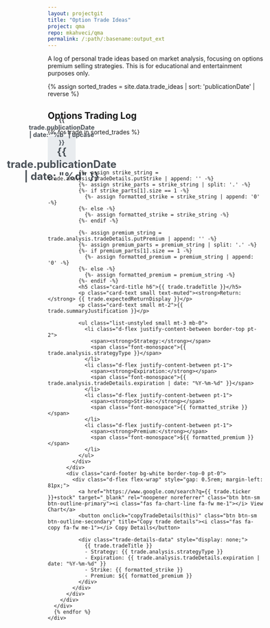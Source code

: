 ```yaml
---
layout: projectgit
title: "Option Trade Ideas"
project: qma
repo: mkahveci/qma
permalink: /:path/:basename:output_ext
---
```


<style>
  /* Style for the date block on the left of each card */
  .date-block {
    width: 65px;
    height: 65px;
    flex-shrink: 0;
    display: flex;
    flex-direction: column;
    align-items: center;
    justify-content: center;
    background-color: #e9ecef;
    color: #495057;
    font-weight: bold;
    border-radius: 0.25rem;
    text-align: center;
    line-height: 1.2;
  }
  .date-block .month {
    font-size: 0.9rem;
    display: block;
  }
  .date-block .day {
    font-size: 1.5rem;
    display: block;
  }
</style>

<div class="container my-5">

  <div class="text-center mb-5">
    <p class="lead col-lg-8 mx-auto">
      A log of personal trade ideas based on market analysis, focusing on options premium selling strategies. This is for educational and entertainment purposes only.
    </p>
  </div>

{% assign sorted_trades = site.data.trade_ideas | sort: 'publicationDate' | reverse %}

  <section id="trades">
    <h2 class="display-6 mb-4 mt-5"><i class="fas fa-chart-line fa-fw text-muted me-2"></i> Options Trading Log</h2>
    <div class="row row-cols-1 row-cols-lg-2 g-4">
      {% for trade in sorted_trades %}
      <div class="col">
        <div class="card h-100 shadow-sm">
          <div class="card-body d-flex">
            <div class="date-block me-3">
              <span class="month">{{ trade.publicationDate | date: "%b" | upcase }}</span>
              <span class="day">{{ trade.publicationDate | date: "%d" }}</span>
            </div>
            <div class="flex-grow-1">

              {%- assign strike_string = trade.analysis.tradeDetails.putStrike | append: '' -%}
              {%- assign strike_parts = strike_string | split: '.' -%}
              {%- if strike_parts[1].size == 1 -%}
                {%- assign formatted_strike = strike_string | append: '0' -%}
              {%- else -%}
                {%- assign formatted_strike = strike_string -%}
              {%- endif -%}

              {%- assign premium_string = trade.analysis.tradeDetails.putPremium | append: '' -%}
              {%- assign premium_parts = premium_string | split: '.' -%}
              {%- if premium_parts[1].size == 1 -%}
                {%- assign formatted_premium = premium_string | append: '0' -%}
              {%- else -%}
                {%- assign formatted_premium = premium_string -%}
              {%- endif -%}
              <h5 class="card-title h6">{{ trade.tradeTitle }}</h5>
              <p class="card-text small text-muted"><strong>Return:</strong> {{ trade.expectedReturnDisplay }}</p>
              <p class="card-text small mt-2">{{ trade.summaryJustification }}</p>

              <ul class="list-unstyled small mt-3 mb-0">
                <li class="d-flex justify-content-between border-top pt-2">
                  <span><strong>Strategy:</strong></span>
                  <span class="font-monospace">{{ trade.analysis.strategyType }}</span>
                </li>
                <li class="d-flex justify-content-between pt-1">
                  <span><strong>Expiration:</strong></span>
                  <span class="font-monospace">{{ trade.analysis.tradeDetails.expiration | date: "%Y-%m-%d" }}</span>
                </li>
                <li class="d-flex justify-content-between pt-1">
                  <span><strong>Strike:</strong></span>
                  <span class="font-monospace">{{ formatted_strike }}</span>
                </li>
                <li class="d-flex justify-content-between pt-1">
                  <span><strong>Premium:</strong></span>
                  <span class="font-monospace">${{ formatted_premium }}</span>
                </li>
              </ul>
            </div>
          </div>
          <div class="card-footer bg-white border-top-0 pt-0">
            <div class="d-flex flex-wrap" style="gap: 0.5rem; margin-left: 81px;">
              <a href="https://www.google.com/search?q={{ trade.ticker }}+stock" target="_blank" rel="noopener noreferrer" class="btn btn-sm btn-outline-primary"><i class="fas fa-chart-line fa-fw me-1"></i> View Chart</a>
              <button onclick="copyTradeDetails(this)" class="btn btn-sm btn-outline-secondary" title="Copy trade details"><i class="fas fa-copy fa-fw me-1"></i> Copy Details</button>
              
              <div class="trade-details-data" style="display: none;">
                {{ trade.tradeTitle }}
                - Strategy: {{ trade.analysis.strategyType }}
                - Expiration: {{ trade.analysis.tradeDetails.expiration | date: "%Y-%m-%d" }}
                - Strike: {{ formatted_strike }}
                - Premium: ${{ formatted_premium }}
              </div>
            </div>
          </div>
        </div>
      </div>
      {% endfor %}
    </div>
  </section>
</div>

<script>
  // Copy function for trade details
  function copyTradeDetails(button) {
    const detailsContainer = button.nextElementSibling;
    const detailsText = detailsContainer.textContent.trim().replace(/\s+/g, ' '); // Clean up whitespace

    navigator.clipboard.writeText(detailsText).then(() => {
      const originalIcon = button.innerHTML;
      button.innerHTML = '<i class="fas fa-check fa-fw me-1"></i> Copied!';
      const originalClasses = Array.from(button.classList);

      button.classList.remove('btn-outline-secondary');
      button.classList.add('btn-success');

      setTimeout(() => {
        button.innerHTML = originalIcon;
        button.classList.remove('btn-success');
        originalClasses.forEach(c => button.classList.add(c));
      }, 2000);
    }).catch(err => {
      console.error('Failed to copy text: ', err);
    });
  }
</script>